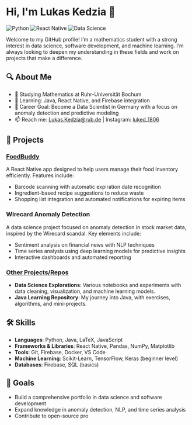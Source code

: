 # Hi, I'm Lukas Kedzia 👋

![Python](https://img.shields.io/badge/Python-3670A0?style=for-the-badge&logo=python&logoColor=ffdd54)
![React Native](https://img.shields.io/badge/React_Native-20232A?style=for-the-badge&logo=react&logoColor=61DAFB)
![Data Science](https://img.shields.io/badge/Data%20Science-FF6F00?style=for-the-badge)

Welcome to my GitHub profile! I’m a mathematics student with a strong interest in data science, software development, and machine learning. I’m always looking to deepen my understanding in these fields and work on projects that make a difference.

## 🔍 About Me
- 🧠 Studying Mathematics at Ruhr-Universität Bochum
- 🌱 Learning: Java, React Native, and Firebase integration
- 🎯 Career Goal: Become a Data Scientist in Germany with a focus on anomaly detection and predictive modeling
- 📫 Reach me: [Lukas.Kedzia@rub.de](mailto:Lukas.Kedzia@rub.de) | Instagram: [luked_1806](https://www.instagram.com/luked_1806/)

## 🚀 Projects

### [FoodBuddy](https://github.com/your-foodbuddy-repo-link)
A React Native app designed to help users manage their food inventory efficiently. Features include:
- Barcode scanning with automatic expiration date recognition
- Ingredient-based recipe suggestions to reduce waste
- Shopping list integration and automated notifications for expiring items

### Wirecard Anomaly Detection
A data science project focused on anomaly detection in stock market data, inspired by the Wirecard scandal. Key elements include:
- Sentiment analysis on financial news with NLP techniques
- Time series analysis using deep learning models for predictive insights
- Interactive dashboards and automated reporting

### [Other Projects/Repos](https://github.com/your-other-repos-link)
- **Data Science Explorations**: Various notebooks and experiments with data cleaning, visualization, and machine learning models.
- **Java Learning Repository**: My journey into Java, with exercises, algorithms, and mini-projects.

## 🛠️ Skills
- **Languages**: Python, Java, LaTeX, JavaScript
- **Frameworks & Libraries**: React Native, Pandas, NumPy, Matplotlib
- **Tools**: Git, Firebase, Docker, VS Code
- **Machine Learning**: Scikit-Learn, TensorFlow, Keras (beginner level)
- **Databases**: Firebase, SQL (basics)

## 🌟 Goals
- Build a comprehensive portfolio in data science and software development
- Expand knowledge in anomaly detection, NLP, and time series analysis
- Contribute to open-source pro


<!---
Lukaskedzia/Lukaskedzia is a ✨ special ✨ repository because its `README.md` (this file) appears on your GitHub profile.
You can click the Preview link to take a look at your changes.
--->

